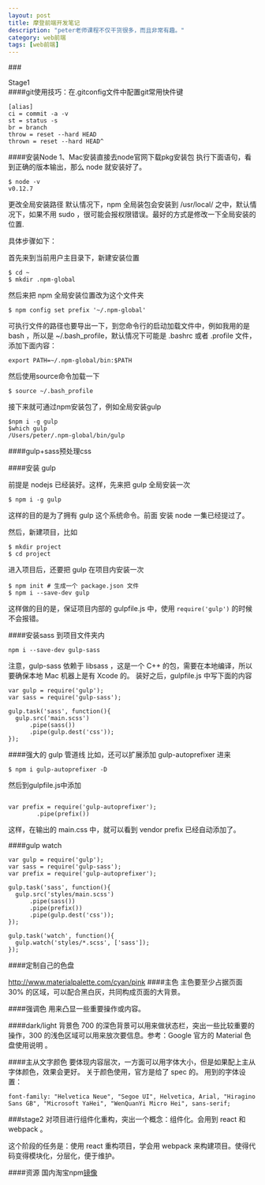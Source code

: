 ```yaml
---
layout: post
title: 摩登前端开发笔记
description: "peter老师课程不仅干货很多，而且非常有趣。"
category: web前端
tags: [web前端]
---
```


###<div style="text-align">Stage1</div>
####git使用技巧：在.gitconfig文件中配置git常用快件键
```
[alias]
ci = commit -a -v
st = status -s
br = branch
throw = reset --hard HEAD
thrown = reset --hard HEAD^
```

####安装Node
1、Mac安装直接去node官网下载pkg安装包
执行下面语句，看到正确的版本输出，那么 node 就安装好了。
```
$ node -v
v0.12.7
```

更改全局安装路径
默认情况下，npm 全局装包会安装到 /usr/local/ 之中，默认情况下，如果不用 sudo ，很可能会报权限错误。最好的方式是修改一下全局安装的位置.<br>

具体步骤如下：<br>

首先来到当前用户主目录下，新建安装位置<br>
```
$ cd ~
$ mkdir .npm-global
```

然后来把 npm 全局安装位置改为这个文件夹<br>
```
$ npm config set prefix '~/.npm-global'
```

可执行文件的路径也要导出一下，到您命令行的启动加载文件中，例如我用的是bash ，所以是 ~/.bash_profile，默认情况下可能是 .bashrc 或者 .profile 文件，添加下面内容：
```
export PATH=~/.npm-global/bin:$PATH
```

然后使用source命令加载一下
```
$ source ~/.bash_profile
```

接下来就可通过npm安装包了，例如全局安装gulp
```
$npm i -g gulp
$which gulp
/Users/peter/.npm-global/bin/gulp
```

####gulp+sass预处理css

####安装 gulp

前提是 nodejs 已经装好。这样，先来把 gulp 全局安装一次<br>
```
$ npm i -g gulp
```

这样的目的是为了拥有 gulp 这个系统命令。前面 安装 node 一集已经提过了。<br>

然后，新建项目，比如<br>
```
$ mkdir project
$ cd project
```

进入项目后，还要把 gulp 在项目内安装一次
```
$ npm init # 生成一个 package.json 文件
$ npm i --save-dev gulp
```

这样做的目的是，保证项目内部的 gulpfile.js 中，使用 `require('gulp')` 的时候不会报错。

####安装sass
到项目文件夹内
```
npm i --save-dev gulp-sass
```

注意，gulp-sass 依赖于 libsass ，这是一个 C++ 的包，需要在本地编译，所以要确保本地 Mac 机器上是有 Xcode 的。 装好之后，gulpfile.js 中写下面的内容
```
var gulp = require('gulp');
var sass = require('gulp-sass');

gulp.task('sass', function(){
  gulp.src('main.scss')
      .pipe(sass())
      .pipe(gulp.dest('css'));
});
```

####强大的 gulp 管道线
比如，还可以扩展添加 gulp-autoprefixer 进来

```
$ npm i gulp-autoprefixer -D
```
然后到gulpfile.js中添加
```

var prefix = require('gulp-autoprefixer');
        .pipe(prefix())
```

这样，在输出的 main.css 中，就可以看到 vendor prefix 已经自动添加了。

####gulp watch
```
var gulp = require('gulp');
var sass = require('gulp-sass');
var prefix = require('gulp-autoprefixer');

gulp.task('sass', function(){
  gulp.src('styles/main.scss')
      .pipe(sass())
      .pipe(prefix())
      .pipe(gulp.dest('css'));
});

gulp.task('watch', function(){
  gulp.watch('styles/*.scss', ['sass']);
});
```

####定制自己的色盘

http://www.materialpalette.com/cyan/pink
####主色
主色要至少占据页面 30% 的区域，可以配合黑白灰，共同构成页面的大背景。

####强调色
用来凸显一些重要操作或内容。

####dark/light 背景色
700 的深色背景可以用来做状态栏，突出一些比较重要的操作，300 的浅色区域可以用来放次要信息。参考：Google 官方的 Material 色盘使用说明 。

####主从文字颜色
要体现内容层次，一方面可以用字体大小，但是如果配上主从字体颜色，效果会更好。 关于颜色使用，官方是给了 spec 的。 用到的字体设置：

```
font-family: "Helvetica Neue", "Segoe UI", Helvetica, Arial, "Hiragino Sans GB", "Microsoft YaHei", "WenQuanYi Micro Hei", sans-serif;
```

###stage2
对项目进行组件化重构，突出一个概念：组件化。会用到 react 和 webpack 。

这个阶段的任务是：使用 react 重构项目，学会用 webpack 来构建项目。使得代码变得模块化，分层化，便于维护。

####资源
国内淘宝npm[镜像](http://npm.taobao.org/)




